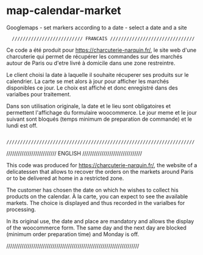# map-calendar-market
Googlemaps - set markers according to a date - select a date and a site



      ////////////////////////// FRANCAIS ///////////////////////////////
      
Ce code a été produit pour https://charcuterie-narquin.fr/, le site web d'une charcuterie qui permet de récupérer les commandes sur des marchés autour de Paris ou d'etre livré à domicile dans une zone restreintre.

Le client choisi la date à laquelle il souhaite récuperer ses produits sur le calendrier. La carte se met alors à jour pour afficher les marchés disponibles ce jour. Le choix est affiché et donc enregistré dans des varialbes pour traitement.

Dans son utilisation originale, la date et le lieu sont obligatoires et permettent l'affichage du formulaire woocommerce. Le jour meme et le jour suivant sont bloqués (temps minimum de preparation de commande) et le lundi est off.

      /////////////////////////////////////////////////////////////////////




  ////////////////////////// ENGLISH ///////////////////////////////

This code was produced for https://charcuterie-narquin.fr/, the website of a delicatessen that allows to recover the orders on the markets around Paris or to be delivered at home in a restricted zone.

The customer has chosen the date on which he wishes to collect his products on the calendar. À la carte, you can expect to see the available markets. The choice is displayed and thus recorded in the varialbes for processing.

In its original use, the date and place are mandatory and allows the display of the woocommerce form. The same day and the next day are blocked (minimum order preparation time) and Monday is off.
  
  /////////////////////////////////////////////////////////////////////
